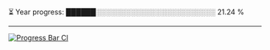 
⏳ Year progress: ██████░░░░░░░░░░░░░░░░░░░░░░░░ 21.24 %

---

[![Progress Bar CI](https://github.com/thatoranzhevyy/thatoranzhevyy/actions/workflows/node.js.yml/badge.svg)](https://github.com/thatoranzhevyy/thatoranzhevyy/actions/workflows/node.js.yml)

